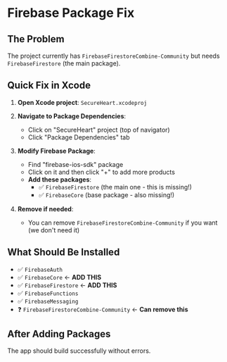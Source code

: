 # Firebase Package Fix

## The Problem
The project currently has `FirebaseFirestoreCombine-Community` but needs `FirebaseFirestore` (the main package).

## Quick Fix in Xcode

1. **Open Xcode project**: `SecureHeart.xcodeproj`

2. **Navigate to Package Dependencies**:
   - Click on "SecureHeart" project (top of navigator)
   - Click "Package Dependencies" tab

3. **Modify Firebase Package**:
   - Find "firebase-ios-sdk" package
   - Click on it and then click "+" to add more products
   - **Add these packages**:
     - ✅ `FirebaseFirestore` (the main one - this is missing!)
     - ✅ `FirebaseCore` (base package - also missing!)

4. **Remove if needed**:
   - You can remove `FirebaseFirestoreCombine-Community` if you want (we don't need it)

## What Should Be Installed
- ✅ `FirebaseAuth`
- ✅ `FirebaseCore` ← **ADD THIS**
- ✅ `FirebaseFirestore` ← **ADD THIS**
- ✅ `FirebaseFunctions`
- ✅ `FirebaseMessaging`
- ❓ `FirebaseFirestoreCombine-Community` ← **Can remove this**

## After Adding Packages
The app should build successfully without errors.